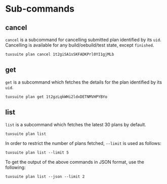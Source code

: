 # Sub-commands

## cancel

`cancel` is a subcommand for cancelling submitted plan identified by its `uid`.
Cancelling is available for any build/oebuild/test state, except `finished`.

```
tuxsuite plan cancel 1t2giSA1sSKFADKPrl0YI1gjMLb
```

## get

`get` is a subcommand which fetches the details for the plan
identified by its `uid`.

```
tuxsuite plan get 1t2gzLqkWHi2ldxDETNMVHPYBYo
```

## list

`list` is a subcommand which fetches the latest 30 plans by default.

```
tuxsuite plan list
```

In order to restrict the number of plans fetched, `--limit` is used
as follows:

```
tuxsuite plan list --limit 5
```

To get the output of the above commands in JSON format, use the
following:

```
tuxsuite plan list --json --limit 2
```

